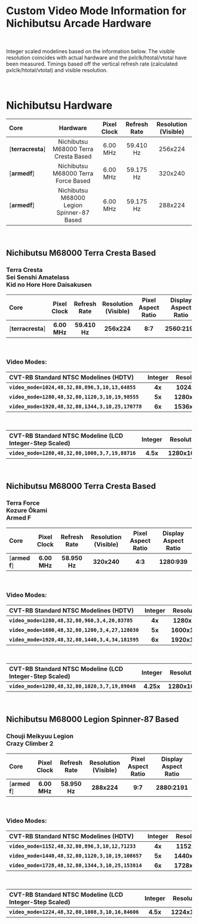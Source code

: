 
# Custom Video Mode Information for Nichibutsu Arcade Hardware

<br>

Integer scaled modelines based on the information below. The visible resolution coincides with actual hardware and the pxlclk/htotal/vtotal have been measured. Timings based off the vertical refresh rate (calculated pxlclk/htotal/vtotal) and visible resolution.

<br>

# Nichibutsu Hardware

| Core | Hardware | Pixel Clock | Refresh Rate | Resolution (Visible) |
|:--|:--:|:--:|:--:|:--:|
[**terracresta**] | Nichibutsu M68000 Terra Cresta Based       | 6.00 MHz | 59.410 Hz | 256x224 |
[**armedf**]      | Nichibutsu M68000 Terra Force Based        | 6.00 MHz | 59.175 Hz | 320x240 |
[**armedf**]      | Nichibutsu M68000 Legion Spinner-87 Based  | 6.00 MHz | 59.175 Hz | 288x224 |

<br>

## Nichibutsu M68000 Terra Cresta Based

### Terra Cresta<br>Sei Senshi Amatelass<br>Kid no Hore Hore Daisakusen

| Core | Pixel Clock | Refresh Rate | Resolution (Visible) | Pixel Aspect Ratio | Display Aspect Ratio |
|:--|:--:|:--:|:--:|:--:|:--:|
[**terracresta**] | **6.00 MHz** | **59.410 Hz** | **256x224** | **8:7** | **2560:2191** |

<br>

### Video Modes:

| CVT-RB Standard NTSC Modelines (HDTV) | Integer | Resolution | Horizontal |
|:--|:--:|:--:|:--:|
**`video_mode=1024,48,32,80,896,3,10,13,64855`**    | **4x** | **1024x896**  | **4x** |
**`video_mode=1280,48,32,80,1120,3,10,19,98555`**   | **5x** | **1280x1120** | **5x** |
**`video_mode=1920,48,32,80,1344,3,10,25,170778`**  | **6x** | **1536x1344** | **6x** |

<br>

| CVT-RB Standard NTSC Modeline (LCD Integer-Step Scaled) | Integer | Resolution | Horizontal | vscale_mode |
|:--|:--:|:--:|:--:|:--:|
**`video_mode=1280,48,32,80,1008,3,7,19,88716`** | **4.5x** | **1280x1008** | **5x** | **2** |

<br>

## Nichibutsu M68000 Terra Cresta Based

### Terra Force<br>Kozure Ōkami<br>Armed F<br>

| Core | Pixel Clock | Refresh Rate | Resolution (Visible) | Pixel Aspect Ratio | Display Aspect Ratio |
|:--|:--:|:--:|:--:|:--:|:--:|
[**armed f**] | **6.00 MHz** | **58.950 Hz** | **320x240** | **4:3** | **1280:939** |

<br>

### Video Modes:

| CVT-RB Standard NTSC Modelines (HDTV) | Integer | Resolution | Horizontal |
|:--|:--:|:--:|:--:|
**`video_mode=1280,48,32,80,960,3,4,20,83785`**    | **4x** | **1280x960**  | **4x** |
**`video_mode=1600,48,32,80,1200,3,4,27,128030`**  | **5x** | **1600x1200** | **5x** |
**`video_mode=1920,48,32,80,1440,3,4,34,181595`**  | **6x** | **1920x1440** | **6x** |

<br>

| CVT-RB Standard NTSC Modeline (LCD Integer-Step Scaled) | Integer | Resolution | Horizontal | vscale_mode |
|:--|:--:|:--:|:--:|:--:|
**`video_mode=1280,48,32,80,1020,3,7,19,89048`** | **4.25x** | **1280x1020** | **4x** | **2** |

<br>

## Nichibutsu M68000 Legion Spinner-87 Based

### Chouji Meikyuu Legion<br>Crazy Climber 2

| Core | Pixel Clock | Refresh Rate | Resolution (Visible) | Pixel Aspect Ratio | Display Aspect Ratio |
|:--|:--:|:--:|:--:|:--:|:--:|
[**armed f**] | **6.00 MHz** | **58.950 Hz** | **288x224** | **9:7** | **2880:2191** |

<br>

### Video Modes:

| CVT-RB Standard NTSC Modelines (HDTV) | Integer | Resolution | Horizontal |
|:--|:--:|:--:|:--:|
**`video_mode=1152,48,32,80,896,3,10,12,71233`**    | **4x** | **1152x896**  | **4x** |
**`video_mode=1440,48,32,80,1120,3,10,19,108657`**  | **5x** | **1440x1120** | **5x** |
**`video_mode=1728,48,32,80,1344,3,10,25,153814`**  | **6x** | **1728x1344** | **6x** |

<br>

| CVT-RB Standard NTSC Modeline (LCD Integer-Step Scaled) | Integer | Resolution | Horizontal | vscale_mode |
|:--|:--:|:--:|:--:|:--:|
**`video_mode=1224,48,32,80,1008,3,10,16,84606`** | **4.5x** | **1224x1008** | **5x** | **2** |

<br>
